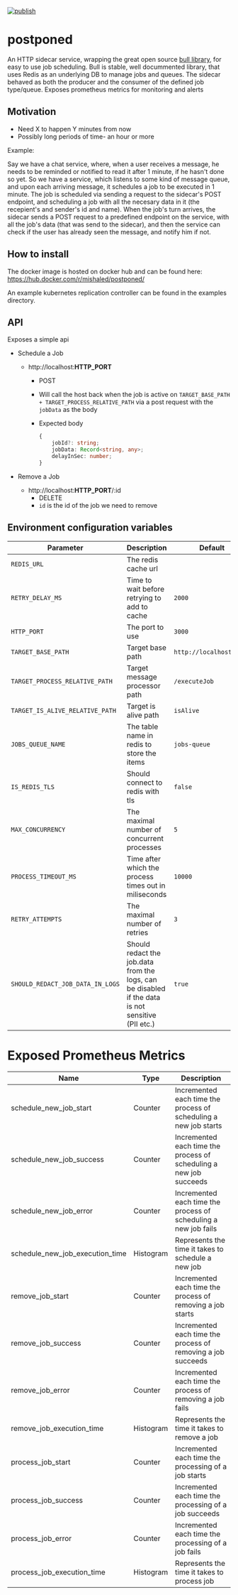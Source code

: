 [![publish](https://github.com/mishaled/postponed/actions/workflows/publish.yml/badge.svg)](https://github.com/mishaled/postponed/actions/workflows/publish.yml)

# postponed

An HTTP sidecar service, wrapping the great open source [bull library](https://github.com/OptimalBits/bull), for easy to use job scheduling.
Bull is stable, well docummented library, that uses Redis as an underlying DB to manage jobs and queues.
The sidecar behaved as both the producer and the consumer of the defined job type/queue.
Exposes prometheus metrics for monitoring and alerts

## Motivation

-   Need X to happen Y minutes from now
-   Possibly long periods of time- an hour or more

Example:

Say we have a chat service, where, when a user receives a message, he needs to be reminded or notified to read it after 1 minute, if he hasn't done so yet.
So we have a service, which listens to some kind of message queue, and upon each arriving message, it schedules a job to be executed in 1 minute.
The job is scheduled via sending a request to the sidecar's POST endpoint, and scheduling a job with all the necesary data in it (the recepient's and sender's id and name).
When the job's turn arrives, the sidecar sends a POST request to a predefined endpoint on the service, with all the job's data (that was send to the sidecar), and then the service can check if the user has already seen the message, and notify him if not.

## How to install

The docker image is hosted on docker hub and can be found here: https://hub.docker.com/r/mishaled/postponed/

An example kubernetes replication controller can be found in the examples directory.

## API

Exposes a simple api

-   Schedule a Job

    -   http://localhost:**HTTP_PORT**

        -   POST

        -   Will call the host back when the job is active on `TARGET_BASE_PATH + TARGET_PROCESS_RELATIVE_PATH` via a post request with the `jobData` as the body

        -   Expected body

            ```typescript
            {
                jobId?: string;
                jobData: Record<string, any>;
                delayInSec: number;
            }
            ```

-   Remove a Job
    -   http://localhost:**HTTP_PORT**/:id
        -   DELETE
        -   `id` is the id of the job we need to remove

## Environment configuration variables

| Parameter                        | Description                                                                                       | Default                 | Mandatory | Secret |
| -------------------------------- | ------------------------------------------------------------------------------------------------- | ----------------------- | --------- | ------ |
| `REDIS_URL`                      | The redis cache url                                                                               |                         | true      | true   |
| `RETRY_DELAY_MS`                 | Time to wait before retrying to add to cache                                                      | `2000`                  | false     | false  |
| `HTTP_PORT`                      | The port to use                                                                                   | `3000`                  | false     | false  |
| `TARGET_BASE_PATH`               | Target base path                                                                                  | `http://localhost:3000` | false     | false  |
| `TARGET_PROCESS_RELATIVE_PATH`   | Target message processor path                                                                     | `/executeJob`           | false     | false  |
| `TARGET_IS_ALIVE_RELATIVE_PATH`  | Target is alive path                                                                              | `isAlive`               | false     | false  |
| `JOBS_QUEUE_NAME`                | The table name in redis to store the items                                                        | `jobs-queue`            | false     | false  |
| `IS_REDIS_TLS`                   | Should connect to redis with tls                                                                  | `false`                 | false     | false  |
| `MAX_CONCURRENCY`                | The maximal number of concurrent processes                                                        | `5`                     | false     | false  |
| `PROCESS_TIMEOUT_MS`             | Time after which the process times out in miliseconds                                             | `10000`                 | false     | false  |
| `RETRY_ATTEMPTS`                 | The maximal number of retries                                                                     | `3`                     | false     | false  |
| `SHOULD_REDACT_JOB_DATA_IN_LOGS` | Should redact the job.data from the logs, can be disabled if the data is not sensitive (PII etc.) | `true`                  | false     | false  |

# Exposed Prometheus Metrics

| Name                            | Type      | Description                                                        |
| ------------------------------- | --------- | ------------------------------------------------------------------ |
| schedule_new_job_start          | Counter   | Incremented each time the process of scheduling a new job starts   |
| schedule_new_job_success        | Counter   | Incremented each time the process of scheduling a new job succeeds |
| schedule_new_job_error          | Counter   | Incremented each time the process of scheduling a new job fails    |
| schedule_new_job_execution_time | Histogram | Represents the time it takes to schedule a new job                 |
| remove_job_start                | Counter   | Incremented each time the process of removing a job starts         |
| remove_job_success              | Counter   | Incremented each time the process of removing a job succeeds       |
| remove_job_error                | Counter   | Incremented each time the process of removing a job fails          |
| remove_job_execution_time       | Histogram | Represents the time it takes to remove a job                       |
| process_job_start               | Counter   | Incremented each time the processing of a job starts               |
| process_job_success             | Counter   | Incremented each time the processing of a job succeeds             |
| process_job_error               | Counter   | Incremented each time the processing of a job fails                |
| process_job_execution_time      | Histogram | Represents the time it takes to process job                        |
